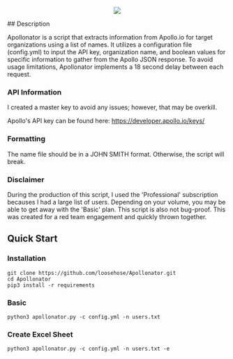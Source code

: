 <p align="center">
  <img src="https://user-images.githubusercontent.com/75705022/212420146-b2ccb43b-f803-49a9-a362-50ba4e789048.png" />
</p>
## Description

Apollonator is a script that extracts information from Apollo.io for target organizations using a list of names. It utilizes a configuration file (config.yml) to input the API key, organization name, and boolean values for specific information to gather from the Apollo JSON response. To avoid usage limitations, Apollonator implements a 18 second delay between each request.

### API Information
I created a master key to avoid any issues; however, that may be overkill.

Apollo's API key can be found here: https://developer.apollo.io/keys/

### Formatting

The name file should be in a JOHN SMITH format. Otherwise, the script will break. 

### Disclaimer

During the production of this script, I used the 'Professional' subscription becauses I had a large list of users. Depending on your volume, you may be able to get away with the 'Basic' plan. This script is also not bug-proof. This was created for a red team engagement and quickly thrown together.

## Quick Start

### Installation

```
git clone https://github.com/loosehose/Apollonator.git
cd Apollonator
pip3 install -r requirements
```

### Basic 

```
python3 apollonator.py -c config.yml -n users.txt
```

### Create Excel Sheet

```
python3 apollonator.py -c config.yml -n users.txt -e
```

